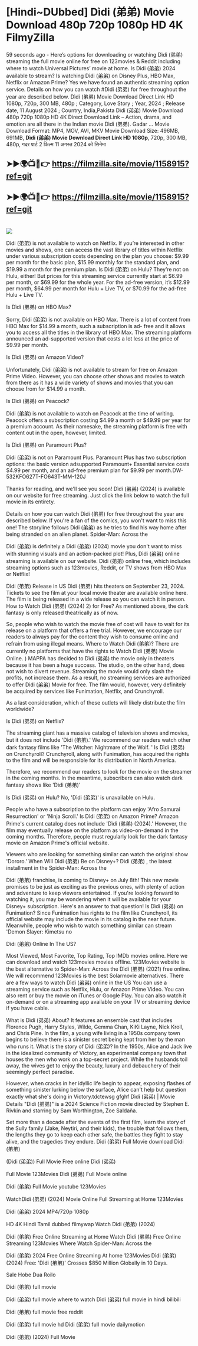# [Hindi~DUbbed] Dìdi (弟弟) Movie Download 480p 720p 1080p HD 4K FilmyZilla


59 seconds ago - Here’s options for downloading or watching Dìdi (弟弟) streaming the full movie online for free on 123movies & Reddit including where to watch Universal Pictures’ movie at home. Is Dìdi (弟弟) 2024 available to stream? Is watching Dìdi (弟弟) on Disney Plus, HBO Max, Netflix or Amazon Prime? Yes we have found an authentic streaming option service. Details on how you can watch #Dìdi (弟弟) for free throughout the year are described below. Dìdi (弟弟) Movie Download Direct Link HD 1080p, 720p, 300 MB, 480p ; Category, Love Story ; Year, 2024 ; Release date, 11 August 2024 ; Country, India,Pakista Dìdi (弟弟) Movie Download 480p 720p 1080p HD 4K Direct Download Link – Action, drama, and emotion are all there in the Indian movie Dìdi (弟弟). Gadar ...
Movie Download Format: MP4, MOV, AVI, MKV
Movie Download Size: 496MB, 691MB, **Dìdi (弟弟) Movie Download Direct Link HD 1080p**, 720p, 300 MB, 480p, गदर पार्ट 2 फिल्म 11 अगस्त 2024 को सिनेमा

## ➤►🌍📺📱👉   https://filmzilla.site/movie/1158915?ref=git

## ➤►🌍📺📱👉   https://filmzilla.site/movie/1158915?ref=git

#

<img src="https://image.tmdb.org/t/p/w780//jD1oLRnLSKiLhutjiZ6OzgCgBsr.jpg" />

Dìdi (弟弟) is not available to watch on Netflix. If you’re interested in other movies and shows, one can access the vast library of titles within Netflix under various subscription costs depending on the plan you choose: $9.99 per month for the basic plan, $15.99 monthly for the standard plan, and $19.99 a month for the premium plan. Is Dìdi (弟弟) on Hulu? They’re not on Hulu, either! But prices for this streaming service currently start at $6.99 per month, or $69.99 for the whole year. For the ad-free version, it’s $12.99 per month, $64.99 per month for Hulu + Live TV, or $70.99 for the ad-free Hulu + Live TV.

Is Dìdi (弟弟) on HBO Max?

Sorry, Dìdi (弟弟) is not available on HBO Max. There is a lot of content from HBO Max for $14.99 a month, such a subscription is ad- free and it allows you to access all the titles in the library of HBO Max. The streaming platform announced an ad-supported version that costs a lot less at the price of $9.99 per month.

Is Dìdi (弟弟) on Amazon Video?

Unfortunately, Dìdi (弟弟) is not available to stream for free on Amazon Prime Video. However, you can choose other shows and movies to watch from there as it has a wide variety of shows and movies that you can choose from for $14.99 a month.

Is Dìdi (弟弟) on Peacock?

Dìdi (弟弟) is not available to watch on Peacock at the time of writing. Peacock offers a subscription costing $4.99 a month or $49.99 per year for a premium account. As their namesake, the streaming platform is free with content out in the open, however, limited.

Is Dìdi (弟弟) on Paramount Plus?

Dìdi (弟弟) is not on Paramount Plus. Paramount Plus has two subscription options: the basic version adsupported Paramount+ Essential service costs $4.99 per month, and an ad-free premium plan for $9.99 per month.DW-532KFO627T-FO643T-MM-120J

Thanks for reading, and we'll see you soon! Dìdi (弟弟) (2024) is available on our website for free streaming. Just click the link below to watch the full movie in its entirety.

Details on how you can watch Dìdi (弟弟) for free throughout the year are described below. If you're a fan of the comics, you won't want to miss this one! The storyline follows Dìdi (弟弟) as he tries to find his way home after being stranded on an alien planet. Spider-Man: Across the

Dìdi (弟弟) is definitely a Dìdi (弟弟) (2024) movie you don't want to miss with stunning visuals and an action-packed plot! Plus, Dìdi (弟弟) online streaming is available on our website. Dìdi (弟弟) online free, which includes streaming options such as 123movies, Reddit, or TV shows from HBO Max or Netflix!

Dìdi (弟弟) Release in US Dìdi (弟弟) hits theaters on September 23, 2024. Tickets to see the film at your local movie theater are available online here. The film is being released in a wide release so you can watch it in person. How to Watch Dìdi (弟弟) (2024) 2) for Free? As mentioned above, the dark fantasy is only released theatrically as of now.

So, people who wish to watch the movie free of cost will have to wait for its release on a platform that offers a free trial. However, we encourage our readers to always pay for the content they wish to consume online and refrain from using illegal means. Where to Watch Dìdi (弟弟)? There are currently no platforms that have the rights to Watch Dìdi (弟弟) Movie Online. ) MAPPA has decided to Dìdi (弟弟) the movie only in theaters because it has been a huge success. The studio, on the other hand, does not wish to divert revenue. Streaming the movie would only slash the profits, not increase them. As a result, no streaming services are authorized to offer Dìdi (弟弟) Movie for free. The film would, however, very definitely be acquired by services like Funimation, Netflix, and Crunchyroll.

As a last consideration, which of these outlets will likely distribute the film worldwide?

Is Dìdi (弟弟) on Netflix?

The streaming giant has a massive catalog of television shows and movies, but it does not include 'Dìdi (弟弟).' We recommend our readers watch other dark fantasy films like 'The Witcher: Nightmare of the Wolf. ' Is Dìdi (弟弟) on Crunchyroll? Crunchyroll, along with Funimation, has acquired the rights to the film and will be responsible for its distribution in North America.

Therefore, we recommend our readers to look for the movie on the streamer in the coming months. In the meantime, subscribers can also watch dark fantasy shows like 'Dìdi (弟弟)'

Is Dìdi (弟弟) on Hulu? No, 'Dìdi (弟弟)' is unavailable on Hulu.

People who have a subscription to the platform can enjoy 'Afro Samurai Resurrection' or 'Ninja Scroll.' Is Dìdi (弟弟) on Amazon Prime? Amazon Prime's current catalog does not include 'Dìdi (弟弟) (2024).' However, the film may eventually release on the platform as video-on-demand in the coming months. Therefore, people must regularly look for the dark fantasy movie on Amazon Prime's official website.

Viewers who are looking for something similar can watch the original show 'Dororo.' When Will Dìdi (弟弟) Be on Disney+? Dìdi (弟弟) , the latest installment in the Spider-Man: Across the

Dìdi (弟弟) franchise, is coming to Disney+ on July 8th! This new movie promises to be just as exciting as the previous ones, with plenty of action and adventure to keep viewers entertained. If you're looking forward to watching it, you may be wondering when it will be available for your Disney+ subscription. Here's an answer to that question! Is Dìdi (弟弟) on Funimation? Since Funimation has rights to the film like Crunchyroll, its official website may include the movie in its catalog in the near future. Meanwhile, people who wish to watch something similar can stream 'Demon Slayer: Kimetsu no

Dìdi (弟弟) Online In The US?

Most Viewed, Most Favorite, Top Rating, Top IMDb movies online. Here we can download and watch 123movies movies offline. 123Movies website is the best alternative to Spider-Man: Across the Dìdi (弟弟) (2021) free online. We will recommend 123Movies is the best Solarmovie alternatives. There are a few ways to watch Dìdi (弟弟) online in the US You can use a streaming service such as Netflix, Hulu, or Amazon Prime Video. You can also rent or buy the movie on iTunes or Google Play. You can also watch it on-demand or on a streaming app available on your TV or streaming device if you have cable.

What is Dìdi (弟弟) About? It features an ensemble cast that includes Florence Pugh, Harry Styles, Wilde, Gemma Chan, KiKi Layne, Nick Kroll, and Chris Pine. In the film, a young wife living in a 1950s company town begins to believe there is a sinister secret being kept from her by the man who runs it. What is the story of Dìdi (弟弟)? In the 1950s, Alice and Jack live in the idealized community of Victory, an experimental company town that houses the men who work on a top-secret project. While the husbands toil away, the wives get to enjoy the beauty, luxury and debauchery of their seemingly perfect paradise.

However, when cracks in her idyllic life begin to appear, exposing flashes of something sinister lurking below the surface, Alice can't help but question exactly what she's doing in Victory.tdctewsg gfghf Dìdi (弟弟) | Movie Details "Dìdi (弟弟)" is a 2024 Science Fiction movie directed by Stephen E. Rivkin and starring by Sam Worthington, Zoe Saldaña.

Set more than a decade after the events of the first film, learn the story of the Sully family (Jake, Neytiri, and their kids), the trouble that follows them, the lengths they go to keep each other safe, the battles they fight to stay alive, and the tragedies they endure. Dìdi (弟弟) Full Movie download Dìdi (弟弟)

(Dìdi (弟弟)) Full Movie Free online Dìdi (弟弟)

Full Movie 123Movies Dìdi (弟弟) Full Movie online

Dìdi (弟弟) Full Movie youtube 123Movies

WatchDìdi (弟弟) (2024) Movie Online Full Streaming at Home 123Movies

Dìdi (弟弟) 2024 MP4/720p 1080p

HD 4K Hindi Tamil dubbed filmywap Watch Dìdi (弟弟) (2024)

Dìdi (弟弟) Free Online Streaming at Home Watch Dìdi (弟弟) Free Online Streaming 123Movies Where Watch Spider-Man: Across the

Dìdi (弟弟) 2024 Free Online Streaming At home 123Movies Dìdi (弟弟) (2024) Free: 'Dìdi (弟弟)' Crosses $850 Million Globally in 10 Days.

Sale Hobe Dua Roilo

Dìdi (弟弟) full movie

Dìdi (弟弟) full movie where to watch Dìdi (弟弟) full movie in hindi bilibili

Dìdi (弟弟) full movie free reddit

Dìdi (弟弟) full movie hd Dìdi (弟弟) full movie dailymotion

Dìdi (弟弟) (2024) Full Movie